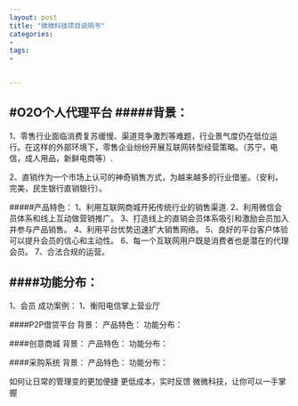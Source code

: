 ```yaml
---
layout: post
title: "微微科技项目说明书"
categories:
- 
tags:
- 


---
```



#O2O个人代理平台
#####背景：
-------------
1、零售行业面临消费复苏缓慢、渠道竞争激烈等难题，行业景气度仍在低位运行。在这样的外部环境下，零售企业纷纷开展互联网转型经营策略。（苏宁，电信，成人用品，新鲜电商等）.

2、直销作为一个市场上认可的神奇销售方式，为越来越多的行业借鉴。（安利，完美，民生银行直销银行）。

#####产品特色：
1、利用互联网商城开拓传统行业的销售渠道.
2、利用微信会员体系和线上互动做营销推广。
3、打造线上的直销会员体系吸引和激励会员加入并参与产品销售。
4、利用平台优势迅速扩大销售网络。
5、良好的平台客户体验可以提升会员的信心和主动性。
6、每一个互联网用户既是消费者也是潜在的代理会员。
7、合法合规的运营。

####功能分布：
-------------
1、会员
成功案例：
1、衡阳电信掌上营业厅


####P2P借贷平台
背景：
产品特色：
功能分布：



####创意商城
背景：
产品特色：
功能分布：



####采购系统
背景：
产品特色：
功能分布：

如何让日常的管理变的更加便捷
更低成本，实时反馈
微微科技，让你可以一手掌握